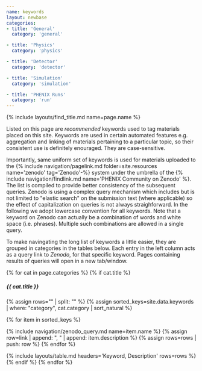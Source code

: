 ```yaml
---
name: keywords
layout: newbase
categories:
- title: 'General'
  category: 'general'

- title: 'Physics'
  category: 'physics'

- title: 'Detector'
  category: 'detector'

- title: 'Simulation'
  category: 'simulation'

- title: 'PHENIX Runs'
  category: 'run'
---
```

{% include layouts/find_title.md name=page.name %}

Listed on this page are *recommended* keywords used to tag materials placed on this site.
Keywords are used in certain automated features e.g. aggregation and linking of materials
pertaining to a particular topic, so their consistent use is definitely enouraged. They are case-sensitive.

Importantly, same uniform set of keywords is used for materials uploaded to the
{% include navigation/pagelink.md folder=site.resources name='zenodo' tag='Zenodo'-%}
system under the umbrella of the
{% include navigation/findlink.md name='PHENIX Community on Zenodo' %}. The list is compiled
to provide better consistency of the subsequent queries. Zenodo is using a complex
query mechanism which includes but is not limited to "elastic search" on the submission
text (where applicable) so the effect of capitalization on queries is not always straighforward.
In the following we adopt lowercase convention for all keywords. Note that a keyword on Zenodo
can actually be a combination of words and white space (i.e. phrases). Multiple such combinations
are allowed in a single query.

To make navingating the long list of keywords a little easier, they are grouped in categories
in the tables below. Each entry in the left column acts as a query link to *Zenodo*, for that specific
keyword. Pages containing results of queries will open in a new tab/window.

{% for cat in page.categories %}
{% if cat.title %}
  <br/>
##### {{ cat.title }}
{% assign rows="" | split: "" %}
{% assign sorted_keys=site.data.keywords | where: "category", cat.category | sort_natural %}

{% for item in sorted_keys %}

{% include navigation/zenodo_query.md name=item.name %}
{% assign row=link | append: ", " | append: item.description %}
{% assign rows=rows | push: row %}
{% endfor %}

{% include layouts/table.md headers='Keyword, Description' rows=rows %}
{% endif %}
{% endfor %}
